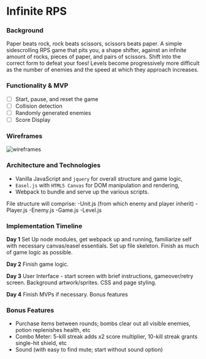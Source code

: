 # Infinite RPS

### Background
Paper beats rock, rock beats scissors, scissors beats paper.  A simple sidescrolling RPS game that pits you, a shape shifter, against an infinite amount of rocks, pieces of paper, and pairs of scissors.  Shift into the correct form to defeat your foes!  Levels become progressively more difficult as the number of enemies and the speed at which they approach increases.

### Functionality & MVP
- [ ] Start, pause, and reset the game
- [ ] Collision detection
- [ ] Randomly generated enemies
- [ ] Score Display

### Wireframes

![wireframes](/wireframe.png)

### Architecture and Technologies
- Vanilla JavaScript and `jquery` for overall structure and game logic,
- `Easel.js` with `HTML5 Canvas` for DOM manipulation and rendering,
- Webpack to bundle and serve up the various scripts.

File structure will comprise:
-Unit.js (from which enemy and player inherit)
-Player.js
-Enemy.js
-Game.js
-Level.js

### Implementation Timeline

**Day 1** Set Up node modules, get webpack up and running, familiarize self with necessary canvas/easel essentials.  Set up file skeleton.  Finish as much of game logic as possible.

**Day 2** Finish game logic. 

**Day 3** User Interface - start screen with brief instructions, gameover/retry screen.  Background artwork/sprites.  CSS and page styling.

**Day 4** Finish MVPs if necessary.  Bonus features

### Bonus Features
- Purchase items between rounds; bombs clear out all visible enemies, potion replenishes health, etc
- Combo Meter: 5-kill streak adds x2 score multiplier, 10-kill streak grants single-hit shield, etc
- Sound (with easy to find mute; start without sound option)
